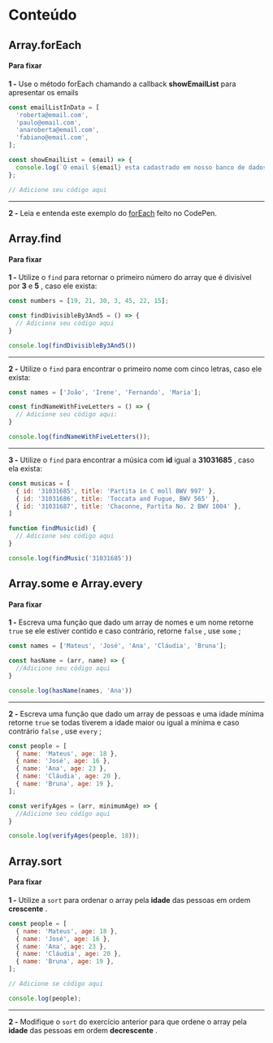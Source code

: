 # Conteúdo

## Array.forEach

#### Para fixar

**1 -** Use o método forEach chamando a callback  **showEmailList** para apresentar os emails


```javascript
const emailListInData = [
  'roberta@email.com',
  'paulo@email.com',
  'anaroberta@email.com',
  'fabiano@email.com',
];

const showEmailList = (email) => {
  console.log(`O email ${email} esta cadastrado em nosso banco de dados!`);
};

// Adicione seu código aqui
```

----------

**2 -** Leia e entenda este exemplo do  [forEach](https://codepen.io/pen/?template=LYZPEwV) feito no CodePen.

## Array.find


#### Para fixar

**1 -** Utilize o  `find`  para retornar o primeiro número do array que é divisível por  **3** e  **5** , caso ele exista:


```javascript
const numbers = [19, 21, 30, 3, 45, 22, 15];

const findDivisibleBy3And5 = () => {
  // Adiciona seu código aqui
}

console.log(findDivisibleBy3And5())
```

----------

**2 -** Utilize o  `find`  para encontrar o primeiro nome com cinco letras, caso ele exista:


```javascript
const names = ['João', 'Irene', 'Fernando', 'Maria'];

const findNameWithFiveLetters = () => {
  // Adicione seu código aqui:
}

console.log(findNameWithFiveLetters());
```

----------

**3 -** Utilize o  `find`  para encontrar a música com  **id** igual a  **31031685** , caso ela exista:


```javascript
const musicas = [
  { id: '31031685', title: 'Partita in C moll BWV 997' },
  { id: '31031686', title: 'Toccata and Fugue, BWV 565' },
  { id: '31031687', title: 'Chaconne, Partita No. 2 BWV 1004' },
]

function findMusic(id) {
  // Adicione seu código aqui
}

console.log(findMusic('31031685'))
```

## Array.some e Array.every

#### Para fixar

**1 -** Escreva uma função que dado um array de nomes e um nome retorne  `true`  se ele estiver contido e caso contrário, retorne  `false`  , use  `some`  ;


```javascript
const names = ['Mateus', 'José', 'Ana', 'Cláudia', 'Bruna'];

const hasName = (arr, name) => {
  //Adicione seu código aqui
}

console.log(hasName(names, 'Ana'))
```

----------

**2 -** Escreva uma função que dado um array de pessoas e uma idade mínima retorne  `true`  se todas tiverem a idade maior ou igual a mínima e caso contrário  `false`  , use  `every`  ;


```javascript
const people = [
  { name: 'Mateus', age: 18 },
  { name: 'José', age: 16 },
  { name: 'Ana', age: 23 },
  { name: 'Cláudia', age: 20 },
  { name: 'Bruna', age: 19 },
];

const verifyAges = (arr, minimumAge) => {
  //Adicione seu código aqui
}

console.log(verifyAges(people, 18));
```

## Array.sort

#### Para fixar

**1 -** Utilize a  `sort`  para ordenar o array pela  **idade** das pessoas em ordem  **crescente** .


```javascript
const people = [
  { name: 'Mateus', age: 18 },
  { name: 'José', age: 16 },
  { name: 'Ana', age: 23 },
  { name: 'Cláudia', age: 20 },
  { name: 'Bruna', age: 19 },
];

// Adicione se código aqui

console.log(people);
```

----------

**2 -** Modifique o  `sort`  do exercício anterior para que ordene o array pela  **idade** das pessoas em ordem  **decrescente** .

